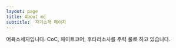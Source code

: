 ```yaml
---
layout: page
title: About me
subtitle:  자기소개 페이지
---
```


어육소세지입니다.
CoC, 페이트코어, 후타리소사를 주력 룰로 하고 있습니다.

